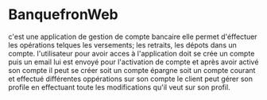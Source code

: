 # BanquefronWeb

c'est une application de gestion de compte bancaire elle permet d'éffectuer les opérations telques les versements; les retraits, les dépots dans un compte.
l'utilisateur pour avoir acces à l'application doit se crée un compte puis un email lui est envoyé pour l'activation de compte
et après avoir activé son compte il peut se créer soit un compte épargne soit un compte courant et effectué différentes oppérations sur son compte
le client peut gérer son profile en effectuant toute les modifications qu'il veut sur son profil.


